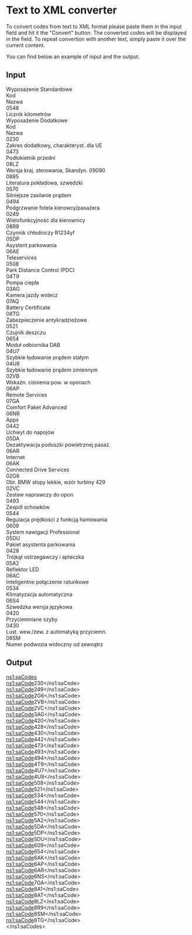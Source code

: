 # Text to XML converter

To convert codes from text to XML format please paste them in the input field and hit it the "Convert" button.
The converted codes will be displayed in the field.
To repeat convertion with another text, simply paste it over the current content.

You can find below an example of input and the output.

## Input

Wyposażenie Standardowe  
Kod  
Nazwa  
0548    
Licznik kilometrów  
Wyposażenie Dodatkowe  
Kod  
Nazwa  
0230  
Zakres dodatkowy, charakteryst. dla UE  
0473  
Podłokietnik przedni  
08LZ  
Wersja kraj. sterowania, Skandyn. 09090  
0885  
Literatura pokładowa, szwedzki  
0570  
Silniejsze zasilanie prądem  
0494  
Podgrzwanie fotela kierowcy/pasażera  
0249  
Wielofunkcyjność dla kierownicy  
08R9  
Czynnik chłodniczy R1234yf  
05DP  
Asystent parkowania  
06AE  
Teleservices  
0508  
Park Distance Control (PDC)  
04T9  
Pompa ciepła  
03AG  
Kamera jazdy wstecz  
07AQ  
Battery Certificate  
08TG  
Zabezpieczenie antykradzieżowe  
0521  
Czujnik deszczu  
0654  
Moduł odbiornika DAB  
04U7  
Szybkie ładowanie prądem stałym  
04U8  
Szybkie ładowanie prądem zmiennym  
02VB  
Wskaźn. ciśnienia pow. w oponach  
06AP  
Remote Services  
07GA  
Comfort Paket Advanced  
06NR  
Apps  
0442  
Uchwyt do napojów  
05DA  
Dezaktywacja poduszki powietrznej pasaż.  
06AR  
Internet  
06AK  
Connected Drive Services  
02G6  
Obr. BMW stopy lekkie, wzór turbiny 429  
02VC  
Zestaw naprawczy do opon  
0493  
Zespół schowków  
0544  
Regulacja prędkości z funkcją hamowania  
0609  
System nawigacji Professional  
05DU  
Pakiet asystenta parkowania  
0428  
Trójkąt ostrzegawczy i apteczka  
05A2  
Reflektor LED  
06AC  
Inteligentne połączenie ratunkowe  
0534  
Klimatyzacja automatyczna  
06S4  
Szwedzka wersja językowa  
0420  
Przyciemniane szyby  
0430  
Lust. wew./zew. z automatyką przyciemn.  
08SM  
Numer podwozia widoczny od zewnątrz  

## Output

<ns1:saCodes>  
<ns1:saCode>230</ns1:saCode>  
<ns1:saCode>249</ns1:saCode>  
<ns1:saCode>2G6</ns1:saCode>  
<ns1:saCode>2VB</ns1:saCode>  
<ns1:saCode>2VC</ns1:saCode>  
<ns1:saCode>3AG</ns1:saCode>  
<ns1:saCode>420</ns1:saCode>  
<ns1:saCode>428</ns1:saCode>  
<ns1:saCode>430</ns1:saCode>  
<ns1:saCode>442</ns1:saCode>  
<ns1:saCode>473</ns1:saCode>  
<ns1:saCode>493</ns1:saCode>  
<ns1:saCode>494</ns1:saCode>  
<ns1:saCode>4T9</ns1:saCode>  
<ns1:saCode>4U7</ns1:saCode>  
<ns1:saCode>4U8</ns1:saCode>  
<ns1:saCode>508</ns1:saCode>  
<ns1:saCode>521</ns1:saCode>  
<ns1:saCode>534</ns1:saCode>  
<ns1:saCode>544</ns1:saCode>  
<ns1:saCode>548</ns1:saCode>  
<ns1:saCode>570</ns1:saCode>  
<ns1:saCode>5A2</ns1:saCode>  
<ns1:saCode>5DA</ns1:saCode>  
<ns1:saCode>5DP</ns1:saCode>  
<ns1:saCode>5DU</ns1:saCode>  
<ns1:saCode>609</ns1:saCode>  
<ns1:saCode>654</ns1:saCode>  
<ns1:saCode>6AK</ns1:saCode>  
<ns1:saCode>6AP</ns1:saCode>  
<ns1:saCode>6AR</ns1:saCode>  
<ns1:saCode>6NS</ns1:saCode>  
<ns1:saCode>7GA</ns1:saCode>  
<ns1:saCode>8A1</ns1:saCode>  
<ns1:saCode>8AT</ns1:saCode>  
<ns1:saCode>8LZ</ns1:saCode>  
<ns1:saCode>8R9</ns1:saCode>  
<ns1:saCode>8SM</ns1:saCode>  
<ns1:saCode>8TG</ns1:saCode>  
</ns1:saCodes>  
